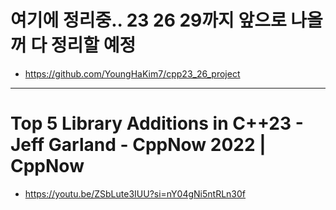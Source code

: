 # 여기에 정리중.. 23 26 29까지 앞으로 나올꺼 다 정리할 예정
- https://github.com/YoungHaKim7/cpp23_26_project

<hr>

# Top 5 Library Additions in C++23 - Jeff Garland - CppNow 2022 | CppNow
- https://youtu.be/ZSbLute3IUU?si=nY04gNi5ntRLn30f

